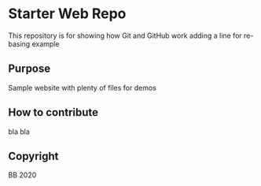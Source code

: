 # Starter Web Repo

This repository is for showing how Git and GitHub work
adding a line for re-basing example

## Purpose

Sample website with plenty of files for demos

## How to contribute
bla bla


## Copyright
BB 2020

